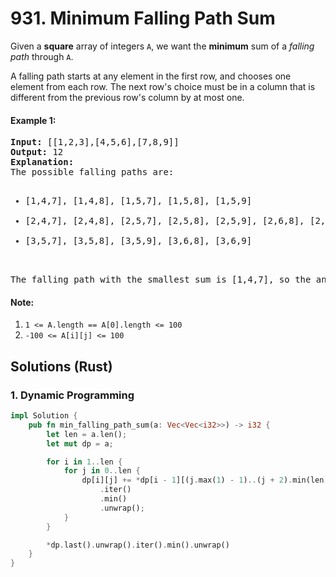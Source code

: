 # 931. Minimum Falling Path Sum
Given a **square** array of integers `A`, we want the **minimum** sum of a *falling path* through `A`.

A falling path starts at any element in the first row, and chooses one element from each row.  The next row's choice must be in a column that is different from the previous row's column by at most one.

#### Example 1:
<pre>
<strong>Input:</strong> [[1,2,3],[4,5,6],[7,8,9]]
<strong>Output:</strong> 12
<strong>Explanation:</strong>
The possible falling paths are:
<ul>
<li>[1,4,7], [1,4,8], [1,5,7], [1,5,8], [1,5,9]</li>
<li>[2,4,7], [2,4,8], [2,5,7], [2,5,8], [2,5,9], [2,6,8], [2,6,9]</li>
<li>[3,5,7], [3,5,8], [3,5,9], [3,6,8], [3,6,9]</li>
</ul>
The falling path with the smallest sum is [1,4,7], so the answer is 12.
</pre>

#### Note:
1. `1 <= A.length == A[0].length <= 100`
2. `-100 <= A[i][j] <= 100`

## Solutions (Rust)

### 1. Dynamic Programming
```Rust
impl Solution {
    pub fn min_falling_path_sum(a: Vec<Vec<i32>>) -> i32 {
        let len = a.len();
        let mut dp = a;

        for i in 1..len {
            for j in 0..len {
                dp[i][j] += *dp[i - 1][(j.max(1) - 1)..(j + 2).min(len)]
                    .iter()
                    .min()
                    .unwrap();
            }
        }

        *dp.last().unwrap().iter().min().unwrap()
    }
}
```
